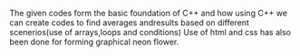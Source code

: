 The given codes form the basic foundation of C++ and how using C++ we can create codes to find averages andresults based on different scenerios(use of arrays,loops and conditions)
Use of html and css has also been done for forming graphical neon flower.
